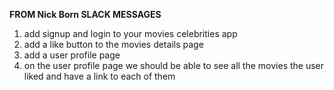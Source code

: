**FROM Nick Born SLACK MESSAGES**
1. add signup and login to your movies celebrities app
2. add a like button to the movies details page
3. add a user profile page
4. on the user profile page we should be able to see all the movies the user liked and have a link to each of them
